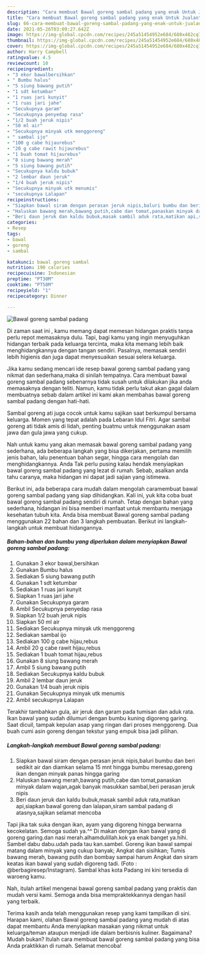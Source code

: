 ```yaml
---
description: "Cara membuat Bawal goreng sambal padang yang enak Untuk Jualan"
title: "Cara membuat Bawal goreng sambal padang yang enak Untuk Jualan"
slug: 66-cara-membuat-bawal-goreng-sambal-padang-yang-enak-untuk-jualan
date: 2021-05-26T03:09:27.642Z
image: https://img-global.cpcdn.com/recipes/245a51454952e684/680x482cq70/bawal-goreng-sambal-padang-foto-resep-utama.jpg
thumbnail: https://img-global.cpcdn.com/recipes/245a51454952e684/680x482cq70/bawal-goreng-sambal-padang-foto-resep-utama.jpg
cover: https://img-global.cpcdn.com/recipes/245a51454952e684/680x482cq70/bawal-goreng-sambal-padang-foto-resep-utama.jpg
author: Harry Campbell
ratingvalue: 4.5
reviewcount: 10
recipeingredient:
- "3 ekor bawalbersihkan"
- " Bumbu halus"
- "5 siung bawang putih"
- "1 sdt ketumbar"
- "1 ruas jari kunyit"
- "1 ruas jari jahe"
- "Secukupnya garam"
- "Secukupnya penyedap rasa"
- "1/2 buah jeruk nipis"
- "50 ml air"
- "Secukupnya minyak utk menggoreng"
- " sambal ijo"
- "100 g cabe hijaurebus"
- "20 g cabe rawit hijaurebus"
- "1 buah tomat hijaurebus"
- "8 siung bawang merah"
- "5 siung bawang putih"
- "Secukupnya kaldu bubuk"
- "2 lembar daun jeruk"
- "1/4 buah jeruk nipis"
- "Secukupnya minyak utk menumis"
- "secukupnya Lalapan"
recipeinstructions:
- "Siapkan bawal siram dengan perasan jeruk nipis,baluri bumbu dan beri sedikit air dan diamkan selama 15 mnt hingga bumbu meresap,goreng ikan dengan minyak panas hingga garing"
- "Haluskan bawang merah,bawang putih,cabe dan tomat,panaskan minyak dalam wajan,agak banyak masukkan sambal,beri perasan jeruk nipis"
- "Beri daun jeruk dan kaldu bubuk,masak sambil aduk rata,matikan api,siapkan bawal goreng dan lalapan,siram sambal padang di atasnya,sajikan selamat mencoba"
categories:
- Resep
tags:
- bawal
- goreng
- sambal

katakunci: bawal goreng sambal 
nutrition: 190 calories
recipecuisine: Indonesian
preptime: "PT30M"
cooktime: "PT58M"
recipeyield: "1"
recipecategory: Dinner

---
```



![Bawal goreng sambal padang](https://img-global.cpcdn.com/recipes/245a51454952e684/680x482cq70/bawal-goreng-sambal-padang-foto-resep-utama.jpg)

Di zaman  saat ini , kamu memang dapat memesan hidangan praktis tanpa perlu repot memasaknya dulu. Tapi, bagi kamu yang ingin menyuguhkan hidangan terbaik pada keluarga tercinta, maka kita memang lebih baik menghidangkannya dengan tangan sendiri. Pasalnya, memasak sendiri lebih higienis dan juga dapat menyesuaikan sesuai selera keluarga.

Jika kamu sedang mencari ide resep bawal goreng sambal padang yang nikmat dan sederhana,maka di sinilah tempatnya. Cara membuat bawal goreng sambal padang  sebenarnya tidak susah untuk dilakukan jika anda memasaknya dengan teliti. Namun, kamu tidak perlu takut akan gagal dalam membuatnya 
sebab dalam artikel ini kami akan membahas bawal goreng sambal padang dengan hati-hati.  

Sambal goreng ati juga cocok untuk kamu sajikan saat berkumpul bersama keluarga. Momen yang tepat adalah pada Lebaran Idul Fitri. Agar sambal goreng ati tidak amis di lidah, penting buatmu untuk menggunakan asam jawa dan gula jawa yang cukup.

Nah untuk kamu yang akan memasak bawal goreng sambal padang yang sederhana, ada beberapa langkah yang bisa dikerjakan, pertama memilih jenis bahan, lalu penentuan bahan segar, hingga cara mengolah dan menghidangkannya. Anda Tak perlu pusing kalau hendak menyiapkan bawal goreng sambal padang yang lezat di rumah. Sebab, asalkan anda  tahu caranya, maka hidangan ini dapat jadi sajian yang istimewa.

Berikut ini, ada beberapa cara mudah dalam mengolah caramembuat bawal goreng sambal padang yang siap dihidangkan. Kali ini, yuk kita coba buat bawal goreng sambal padang sendiri di rumah. Tetap dengan bahan yang sederhana, hidangan ini bisa memberi manfaat untuk membantu menjaga kesehatan tubuh kita. Anda bisa membuat Bawal goreng sambal padang menggunakan 22 bahan dan 3 langkah pembuatan. Berikut ini langkah-langkah untuk membuat hidangannya.

<!--inarticleads1-->

##### Bahan-bahan dan bumbu yang diperlukan dalam menyiapkan Bawal goreng sambal padang:

1. Gunakan 3 ekor bawal,bersihkan
1. Gunakan  Bumbu halus
1. Sediakan 5 siung bawang putih
1. Gunakan 1 sdt ketumbar
1. Sediakan 1 ruas jari kunyit
1. Siapkan 1 ruas jari jahe
1. Gunakan Secukupnya garam
1. Ambil Secukupnya penyedap rasa
1. Siapkan 1/2 buah jeruk nipis
1. Siapkan 50 ml air
1. Sediakan Secukupnya minyak utk menggoreng
1. Sediakan  sambal ijo
1. Sediakan 100 g cabe hijau,rebus
1. Ambil 20 g cabe rawit hijau,rebus
1. Sediakan 1 buah tomat hijau,rebus
1. Gunakan 8 siung bawang merah
1. Ambil 5 siung bawang putih
1. Sediakan Secukupnya kaldu bubuk
1. Ambil 2 lembar daun jeruk
1. Gunakan 1/4 buah jeruk nipis
1. Gunakan Secukupnya minyak utk menumis
1. Ambil secukupnya Lalapan


Terakhir tambahkan gula, air jeruk dan garam pada tumisan dan aduk rata. Ikan bawal yang sudah dilumuri dengan bumbu kuning digoreng garing. Saat dicuil, tampak kepulan asap yang ringan dari proses menggoreng. Dua buah cumi asin goreng dengan tekstur yang empuk bisa jadi pilihan. 

<!--inarticleads2-->

##### Langkah-langkah membuat Bawal goreng sambal padang:

1. Siapkan bawal siram dengan perasan jeruk nipis,baluri bumbu dan beri sedikit air dan diamkan selama 15 mnt hingga bumbu meresap,goreng ikan dengan minyak panas hingga garing
1. Haluskan bawang merah,bawang putih,cabe dan tomat,panaskan minyak dalam wajan,agak banyak masukkan sambal,beri perasan jeruk nipis
1. Beri daun jeruk dan kaldu bubuk,masak sambil aduk rata,matikan api,siapkan bawal goreng dan lalapan,siram sambal padang di atasnya,sajikan selamat mencoba


Tapi jika tak suka dengan ikan, ayam yang digoreng hingga berwarna kecokelatan. Semoga sudah ya.^^ Di makan dengan ikan bawal yang di goreng garing.dan nasi merah.alhamdulillah.kok ya enak banget ya.hihi. Sambel dabu dabu.udah pada tau kan.sambel. Goreng ikan bawal sampai matang dalam minyak yang cukup banyak; Angkat dan sisihkan; Tumis bawang merah, bawang putih dan bombay sampai harum Angkat dan siram keatas ikan bawal yang sudah digoreng tadi. (Foto : @berbagiresep/Instagram). Sambal khas kota Padang ini kini tersedia di waroeng kamu. 

Nah, itulah artikel mengenai  bawal goreng sambal padang  yang praktis dan mudah versi kami. Semoga anda bisa mempraktekkannya dengan hasil yang terbaik. 

Terima kasih anda telah menggunakan resep yang kami tampilkan di sini. Harapan kami, olahan  Bawal goreng sambal padang yang mudah di atas dapat membantu Anda menyiapkan masakan yang nikmat untuk keluarga/teman ataupun menjadi ide dalam berbisnis kuliner. Bagaimana? Mudah bukan? Itulah cara membuat bawal goreng sambal padang yang bisa Anda praktikkan di rumah. Selamat mencoba!

